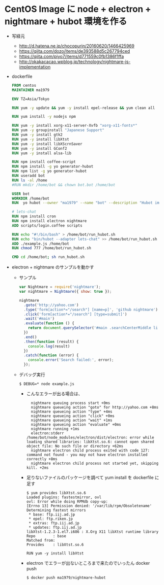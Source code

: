 # CentOS Image に node + electron + nightmare + hubot 環境を作る

- 写経元

  - http://d.hatena.ne.jp/chocopurin/20160620/1466425969
  - https://qiita.com/dozo/items/de393588d5c267794ced
  - https://qiita.com/piyo7/items/d771559c0fb1386f1ffa
  - http://okakacacao.wpblog.jp/technology/nightmare-js-implementation

- dockerfile

  ```dockerfile
  FROM centos
  MAINTAINER ma1979

  ENV TZ=Asia/Tokyo

  RUN yum -y update && yum -y install epel-release && yum clean all

  RUN yum install -y nodejs npm

  RUN yum -y install xorg-x11-server-Xvfb "xorg-x11-fonts*"
  RUN yum -y groupinstall "Japanese Support"
  RUN yum -y install gtk2
  RUN yum -y install libXtst
  RUN yum -y install libXScrnSaver
  RUN yum -y install GConf2
  RUN yum -y install alsa-lib

  RUN npm install coffee-script
  RUN npm install -g yo generator-hubot
  RUN npm list -g yo generator-hubot
  RUN useradd bot
  RUN ls -al /home
  #RUN mkdir /home/bot && chown bot.bot /home/bot

  USER bot
  WORKDIR /home/bot
  RUN  yo hubot --owner "ma1979" --name "bot" --description "Hubot image" --adapter lets-chat

  # lets-chat
  RUN npm install cron
  RUN npm install electron nightmare
  ADD scripts/login.coffee scripts

  RUN echo "#!/bin/bash" > /home/bot/run_hubot.sh
  RUN echo "bin/hubot --adapter lets-chat" >> /home/bot/run_hubot.sh
  ADD ./example.js /home/bot
  RUN chmod 777 /home/bot/run_hubot.sh

  CMD cd /home/bot; sh run_hubot.sh
  ```

- electron + nightmare のサンプルを動かす

  - サンプル

    ```javascript
    var Nightmare = require('nightmare');
    var nightmare = Nightmare({ show: true });

    nightmare
      .goto('http://yahoo.com')
      .type('form[action*="/search"] [name=p]', 'github nightmare')
      .click('form[action*="/search"] [type=submit]')
      .wait('#main')
      .evaluate(function () {
        return document.querySelector('#main .searchCenterMiddle li a').href
      })
      .end()
      .then(function (result) {
        console.log(result)
      })
      .catch(function (error) {
        console.error('Search failed:', error);
      });
    ```

  - デバッグ実行

    ```shell
    $ DEBUG=* node example.js
    ```

    - こんなエラーが出る場合は、

      ```shell
        nightmare queuing process start +0ms
        nightmare queueing action "goto" for http://yahoo.com +8ms
        nightmare queueing action "type" +4ms
        nightmare queueing action "click" +0ms
        nightmare queueing action "wait" +1ms
        nightmare queueing action "evaluate" +0ms
        nightmare running +1ms
        electron:stderr /home/bot/node_modules/electron/dist/electron: error while loading shared libraries: libXtst.so.6: cannot open shared object file: No such file or directory +62ms
        nightmare electron child process exited with code 127: command not found - you may not have electron installed correctly +8ms
        nightmare electron child process not started yet, skipping kill. +2ms
      ```

    - 足りないファイルのパッケージを調べて yum install を dockerfile に足す

      ```
      $ yum provides libXtst.so.6
      Loaded plugins: fastestmirror, ovl
      ovl: Error while doing RPMdb copy-up:
      [Errno 13] Permission denied: '/var/lib/rpm/Obsoletename'
      Determining fastest mirrors
       * base: ftp.iij.ad.jp
       * epel: ftp.riken.jp
       * extras: ftp.iij.ad.jp
       * updates: ftp.iij.ad.jp
      libXtst-1.2.3-1.el7.i686 : X.Org X11 libXtst runtime library
      Repo        : base
      Matched from:
      Provides    : libXtst.so.6
      ```

      ```docker file
      RUN yum -y install libXtst
      ```

    - electron でエラーが出ないところまで来たのでいったん docker push

      ```shell
      $ docker push ma1979/nightmare-hubot
      ```

      ​
